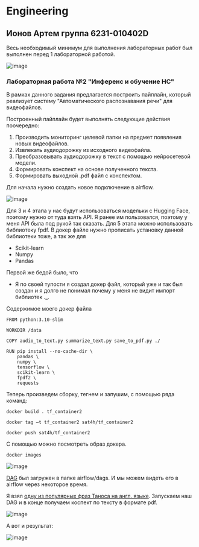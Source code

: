 # Engineering

## Ионов Артем группа 6231-010402D

Весь необходимый минимум для выполнения лабораторных работ был выполнен перед 1 лабораторной работой.

![image](https://github.com/user-attachments/assets/41eaed57-c69b-4a4a-aa2f-3ba4910b417f)

### Лабораторная работа №2 "Инференс и обучение НС"

В рамках данного задания предлагается построить пайплайн, который реализует систему "Автоматического распознавания речи" для видеофайлов.

Построенный пайплайн будет выполнять следующие действия поочередно:

1. Производить мониторинг целевой папки на предмет появления новых видеофайлов.
2. Извлекать аудиодорожку из исходного видеофайла.
3. Преобразовывать аудиодорожку в текст с помощью нейросетевой модели.
4. Формировать конспект на основе полученного текста.
5. Формировать выходной .pdf файл с конспектом.

Для начала нужно создать новое подключение в airflow. 

![image](https://github.com/user-attachments/assets/b855c085-be0a-48c2-ac47-e21dad3194ca)

Для 3 и 4 этапа у нас будут использоваться модельки с Hugging Face, поэтому нужно от туда взять API. Я ранее им пользовался, поэтому у меня API была под рукой так сказать.
Для 5 этапа можно использовать библиотеку fpdf. В докер файле нужно прописать установку данной библиотеки тоже, а так же для 
- Scikit-learn
- Numpy
- Pandas

Первой же бедой было, что
- Я по своей тупости я создал докер файл, который уже и так был создан и я долго не понимал почему у меня не видит импорт библиотек ._.

Содержимое моего докер файла

```
FROM python:3.10-slim

WORKDIR /data

COPY audio_to_text.py summarize_text.py save_to_pdf.py ./

RUN pip install --no-cache-dir \
    pandas \
    numpy \
    tensorflow \
    scikit-learn \
    fpdf2 \
    requests
```

Теперь произведем сборку, тегнем и запушим, с помощью ряда команд:

```
docker build . tf_container2
```

```
docker tag –t tf_container2 sat4h/tf_container2
```

```
docker push sat4h/tf_container2
```

С помощью можно посмотреть образ докера.
```
docker images
```

![image](https://github.com/user-attachments/assets/702a5844-33c1-4093-a6d0-e870d30d0be9)

[DAG](dag_1.py) был загружен в папке airflow/dags. И мы можем видеть его в airflow через некоторое время.

Я взял [одну из популярных фраз Таноса на англ. языке](input_video.mp4). Запускаем наш DAG и в конце получаем коспект по тексту в формате pdf.

![image](https://github.com/user-attachments/assets/378feaca-34e6-4c2b-aa6f-1ac763ee0ec9)

А вот и результат:

![image](https://github.com/user-attachments/assets/91514676-d37a-46e6-9186-920ec48f8da6)

